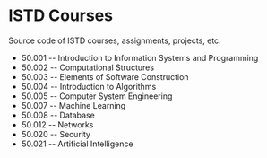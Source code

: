 # ISTD Courses
Source code of ISTD courses, assignments, projects, etc.

* 50.001 -- Introduction to Information Systems and Programming
* 50.002 -- Computational Structures
* 50.003 -- Elements of Software Construction
* 50.004 -- Introduction to Algorithms
* 50.005 -- Computer System Engineering
* 50.007 -- Machine Learning
* 50.008 -- Database
* 50.012 -- Networks
* 50.020 -- Security
* 50.021 -- Artificial Intelligence
